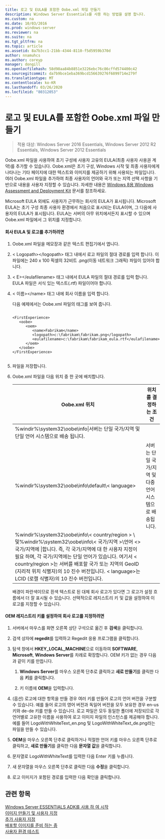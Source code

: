 ```yaml
---
title: 로고 및 EULA를 포함한 Oobe.xml 파일 만들기
description: Windows Server Essentials를 사용 하는 방법을 설명 합니다.
ms.custom: na
ms.date: 10/03/2016
ms.prod: windows-server
ms.reviewer: na
ms.suite: na
ms.tgt_pltfrm: na
ms.topic: article
ms.assetid: 8a7b3cc1-21bb-4344-8110-f5d5959b370d
author: nnamuhcs
ms.author: coreyp
manager: dongill
ms.openlocfilehash: 58d98aa84b8851e3226ebc76c86cffd574400c42
ms.sourcegitcommit: da7b9bce1eba369bcd156639276f6899714e279f
ms.translationtype: MT
ms.contentlocale: ko-KR
ms.lasthandoff: 03/26/2020
ms.locfileid: "80312053"
---
```

# <a name="create-the-oobexml-file-including-logo-and-eula"></a>로고 및 EULA를 포함한 Oobe.xml 파일 만들기

>적용 대상: Windows Server 2016 Essentials, Windows Server 2012 R2 Essentials, Windows Server 2012 Essentials

Oobe.xml 파일을 사용하여 초기 구성에 사용자 고유의 EULA(최종 사용자 사용권 계약)를 추가할 수 있습니다. Oobe.xml은 초기 구성, Windows 시작 및 최종 사용자에게 나타나는 기타 페이지에 대한 텍스트와 이미지를 제공하기 위해 사용되는 파일입니다. 여러 Oobe.xml 파일을 추가하여 최종 사용자의 언어와 국가 또는 지역 선택 사항을 기반으로 내용을 사용자 지정할 수 있습니다. 자세한 내용은 [Windows 8용 Windows Assessment and Deployment Kit](https://go.microsoft.com/fwlink/?LinkId=248694) 문서를 참조하세요.  
  
 Microsoft EULA 외에도 사용자가 근무하는 회사의 EULA가 표시됩니다. Microsoft EULA는 초기 구성 최종 사용자 환경에서 처음으로 표시되는 EULA이며, 그 다음에 사용자의 EULA가 표시됩니다. EULA는 서버의 아무 위치에서든지 표시할 수 있으며 Oobe.xml 파일에서 그 위치를 지정합니다.  
  
#### <a name="to-add-your-company-eula-and-logo"></a>회사 EULA 및 로고를 추가하려면  
  
1. Oobe.xml 파일을 메모장과 같은 텍스트 편집기에서 엽니다.  
  
2. < Logopath\></logopath\> 태그 내에서 로고 파일의 절대 경로를 입력 합니다. 이 파일에는 240 x 100 픽셀의 32비트 .png(이동 네트워크 그래픽) 파일이 있어야 합니다.  
  
3. < E\></eulafilename\> 태그 내에서 EULA 파일의 절대 경로를 입력 합니다. EULA 파일은 서식 있는 텍스트(.rtf) 파일이어야 합니다.  
  
4. < 이름\></name\> 태그 내에 회사 이름을 입력 합니다.  
  
    다음 예제에서는 Oobe.xml 파일의 태그를 보여 줍니다.  
  
   ```  
  
   <FirstExperience>  
      <oobe>  
         <oem>  
            <name>Fabrikam</name>  
            <logopath>c:\fabrikam\fabrikam.png</logopath>  
            <eulafilename>c:\fabrikam\fabrikam_eula.rtf</eulafilename>  
         </oem>  
      </oobe>  
   </FirstExperience>  
  
   ```  
  
5. 파일을 저장합니다.  
  
6. Oobe.xml 파일을 다음 위치 중 한 곳에 배치합니다.  
  
   |Oobe.xml 위치|위치를 결정하는 조건|  
   |-----------------------|----------------------------------------|  
   |%windir%\system32\oobe\info\|서버는 단일 국가/지역 및 단일 언어 시스템으로 배송 됩니다.|  
   |%windir%\system32\oobe\info\default\\< language\>|서버는 단일 국가/지역 및 다중 언어 시스템으로 배송됩니다.|  
   |%windir%\system32\oobe\info\\< country/region > \ 및%windir%\system32\oobe\info\\< 국가/지역 >\\언어 <\>국가/지역에 \|합니다. 즉, 각 국가/지역에 대 한 사용자 지정이 필요 하며, 각 국가/지역에는 단일 언어가 있습니다. 여기서 < country/region >는 서버를 배포할 국가 또는 지역의 GeoID (지리적 위치 식별자)의 10 진수 버전입니다. < language\>는 LCID (로캘 식별자)의 10 진수 버전입니다.|  
  
   배경이 파란색이므로 흰색 텍스트로 된 대체 회사 로고가 있다면 그 로고가 설정 흐름에서 더 잘 표시될 수 있습니다.  선택적으로 레지스트리 키 및 값을 설정하여 이 로고를 지정할 수 있습니다.  
  
#### <a name="to-specify-a-company-logo-by-setting-the-oem-registry-key"></a>OEM 레지스트리 키를 설정하여 회사 로고를 지정하려면  
  
1.  서버에서 마우스를 화면 오른쪽 상단 구석으로 옮긴 후 **검색**을 클릭합니다.  
  
2.  검색 상자에 **regedit**를 입력하고 Regedit 응용 프로그램을 클릭합니다.  
  
3.  탐색 창에서 **HKEY_LOCAL_MACHINE**으로 이동하여 **SOFTWARE**, **Microsoft**, **Windows Server**를 차례로 확장합니다. OEM 키가 없는 경우 다음과 같이 키를 만듭니다.  
  
    1.  **Windows Server**를 마우스 오른쪽 단추로 클릭하고 **새로 만들기**를 클릭한 다음 **키**를 클릭합니다.  
  
    2.  키 이름에 **OEM**을 입력합니다.  
  
4.  (옵션) 로고에 대한 항목을 만들 경우 여러 키를 만들어 로고의 언어 버전을 구분할 수 있습니다. 예를 들어 로고의 영어 버전과 독일어 버전을 모두 보유한 경우 en-us 키와 de-de 키를 만들 수 있습니다. 로고 파일은 모두 동일한 폴더에 저장되므로 각 언어별로 고유한 이름을 사용하여 로고 이미지 파일의 인스턴스를 제공해야 합니다. 예를 들어 LogoWithWhiteText_en.png 및 LogoWithWhiteText_de.png라는 파일을 만들 수 있습니다.  
  
5.  **OEM**을 마우스 오른쪽 단추로 클릭하거나 적절한 언어 키를 마우스 오른쪽 단추로 클릭하고, **새로 만들기**를 클릭한 다음 **문자열 값**을 클릭합니다.  
  
6.  문자열로 LogoWithWhiteText를 입력한 다음 Enter 키를 누릅니다.  
  
7.  새 문자열을 마우스 오른쪽 단추로 클릭한 다음 **수정**을 클릭합니다.  
  
8.  로고 이미지가 포함된 경로를 입력한 다음 확인을 클릭합니다.  
  
## <a name="see-also"></a>관련 항목  
 [Windows Server ESSENTIALS ADK를 사용 하 여 시작](Getting-Started-with-the-Windows-Server-Essentials-ADK.md)   
 [이미지  만들기 및 사용자 지정](Creating-and-Customizing-the-Image.md)  
 [추가 사용자 지정](Additional-Customizations.md)   
 [배포할 이미지를 준비 하는 중](Preparing-the-Image-for-Deployment.md)   
 [사용자 환경 테스트](Testing-the-Customer-Experience.md)